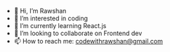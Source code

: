 - 👋 Hi, I’m Rawshan
- 👀 I’m interested in coding
- 🌱 I’m currently learning React.js
- 💞️ I’m looking to collaborate on Frontend dev
- 📫 How to reach me: codewithrawshan@gmail.com

<!---
mrawshan/mrawshan is a ✨ special ✨ repository because its `README.md` (this file) appears on your GitHub profile.
You can click the Preview link to take a look at your changes.
--->
